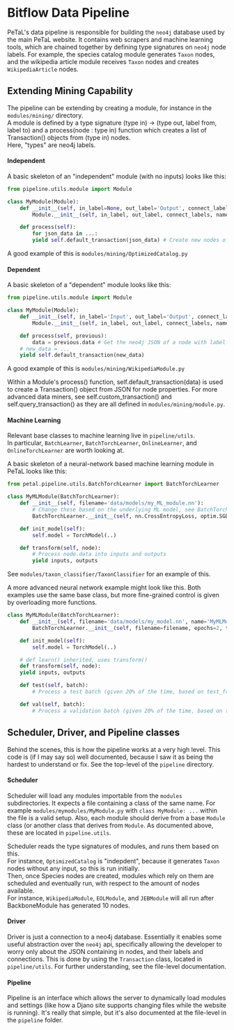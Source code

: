 # Bitflow Data Pipeline

PeTaL's data pipeline is responsible for building the `neo4j` database used by the main PeTaL website.
It contains web scrapers and machine learning tools, which are chained together by defining type signatures on `neo4j` node labels.
For example, the species catalog module generates `Taxon` nodes, and the wikipedia article module receives `Taxon` nodes and creates `WikipediaArticle` nodes.

## Extending Mining Capability

The pipeline can be extending by creating a module, for instance in the `modules/mining/` directory.  
A module is defined by a type signature (type in) -> (type out, label from, label to) and a process(node : type in) function which creates a list of Transaction() objects from (type in) nodes.  
Here, "types" are neo4j labels. 

#### Independent
A basic skeleton of an "independent" module (with no inputs) looks like this:
```python
from pipeline.utils.module import Module

class MyModule(Module):
    def __init__(self, in_label=None, out_label='Output', connect_labels=None, name='MyModule'):
        Module.__init__(self, in_label, out_label, connect_labels, name)

    def process(self):
    	for json_data in ...:
		yield self.default_transaction(json_data) # Create new nodes of type 'Output'
```
A good example of this is `modules/mining/OptimizedCatalog.py`

#### Dependent
A basic skeleton of a "dependent" module looks like this:
```python
from pipeline.utils.module import Module

class MyModule(Module):
    def __init__(self, in_label='Input', out_label='Output', connect_labels=('to', 'from'), name='MyModule'):
        Module.__init__(self, in_label, out_label, connect_labels, name)

    def process(self, previous):
        data = previous.data # Get the neo4j JSON of a node with label 'Input'
	# new_data = ...
	yield self.default_transaction(new_data)
```
A good example of this is `modules/mining/WikipediaModule.py`

Within a Module's process() function, self.default\_transaction(data) is used to create a Transaction() object from JSON for node properties. For more advanced data miners, see self.custom\_transaction() and self.query\_transaction() as they are all defined in `modules/mining/module.py`.

#### Machine Learning

Relevant base classes to machine learning live in `pipeline/utils`.  
In particular, `BatchLearner`, `BatchTorchLearner`, `OnlineLearner`, and `OnlineTorchLearner` are worth looking at.

A basic skeleton of a neural-network based machine learning module in PeTaL looks like this:
```python
from petal.pipeline.utils.BatchTorchLearner import BatchTorchLearner

class MyMLModule(BatchTorchLearner):
    def __init__(self, filename='data/models/my_ML_module.nn'):
    	# Change these based on the underlying ML model, see BatchTorchLearner documentation.
        BatchTorchLearner.__init__(self, nn.CrossEntropyLoss, optim.SGD, dict(lr=0.001, momentum=0.9), in_label='Input', name='MyMLModule', filename=filename)

    def init_model(self):
        self.model = TorchModel(..)

    def transform(self, node):
    	# Process node.data into inputs and outputs
        yield inputs, outputs
```
See `modules/taxon_classifier/TaxonClassifier` for an example of this.

A more advanced neural network example might look like this.
Both examples use the same base class, but more fine-grained control is given by overloading more functions.
```python
class MyMLModule(BatchTorchLearner):
    def __init__(self, filename='data/models/my_model.nn', name='MyMLModule'):
        BatchTorchLearner.__init__(self, filename=filename, epochs=2, train_fraction=0.8, test_fraction=0.2, validate_fraction=0.00, criterion=nn.MSELoss, optimizer=optim.Adadelta, optimizer_kwargs=dict(lr=1.0, rho=0.9, eps=1e-06, weight_decay=0), in_label='Input', name=name)

    def init_model(self):
        self.model = TorchModel(..)

    # def learn() inherited, uses transform()
    def transform(self, node):
	yield inputs, outputs

    def test(self, batch):
    	# Process a test batch (given 20% of the time, based on test_fraction parameter above)

    def val(self, batch):
    	# Process a validation batch (given 20% of the time, based on test_fraction parameter above)
```

## Scheduler, Driver, and Pipeline classes

Behind the scenes, this is how the pipeline works at a very high level. 
This code is (if I may say so) well documented, because I saw it as being the hardest to understand or fix.
See the top-level of the `pipeline` directory.

#### Scheduler

Scheduler will load any modules importable from the `modules` subdirectories.
It expects a file containing a class of the same name.
For example `modules/mymodules/MyModule.py` with `class MyModule: ...` within the file is a valid setup.
Also, each module should derive from a base `Module` class (or another class that derives from `Module`.
As documented above, these are located in `pipeline.utils`.

Scheduler reads the type signatures of modules, and runs them based on this.  
For instance, `OptimizedCatalog` is "indepdent", because it generates `Taxon` nodes without any input, so this is run initially.  
Then, once Species nodes are created, modules which rely on them are scheduled and eventually run, with respect to the amount of nodes available.  
For instance, `WikipediaModule`, `EOLModule`, and `JEBModule` will all run after BackboneModule has generated 10 nodes.

#### Driver

Driver is just a connection to a neo4j database.
Essentially it enables some useful abstraction over the `neo4j` api, specifically allowing the developer to worry only about the JSON containing in nodes, and their labels and connections.
This is done by using the `Transaction` class, located in `pipeline/utils`.
For further understanding, see the file-level documentation.

#### Pipeline

Pipeline is an interface which allows the server to dynamically load modules and settings (like how a Djano site supports changing files while the website is running).
It's really that simple, but it's also documented at the file-level in the `pipeline` folder.

